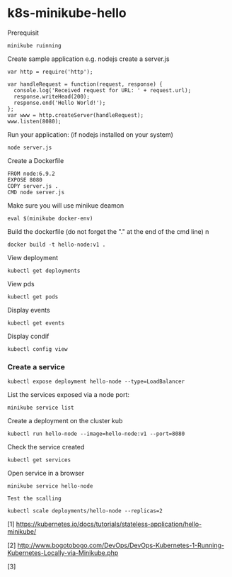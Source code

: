 # k8s-minikube-hello


Prerequisit

    minikube ruinning
  

Create sample application e.g. nodejs create a server.js

    var http = require('http');

    var handleRequest = function(request, response) {
      console.log('Received request for URL: ' + request.url);
      response.writeHead(200);
      response.end('Hello World!');
    };
    var www = http.createServer(handleRequest);
    www.listen(8080);


Run your application: (if nodejs installed on your system)

    node server.js


Create a Dockerfile

    FROM node:6.9.2
    EXPOSE 8080
    COPY server.js .
    CMD node server.js

Make sure you will use minikue deamon

    eval $(minikube docker-env)
    
    
Build the dockerfile (do not forget the "." at the end of the cmd line) n

    docker build -t hello-node:v1 .
    
   View deployment
   
    kubectl get deployments
   
   View pds
   
    kubectl get pods
   
   Display events
   
    kubectl get events
   
   Display condif
   
    kubectl config view
    
    
 ### Create a service
 
    kubectl expose deployment hello-node --type=LoadBalancer
    
   
List the services exposed via a node port: 

    minikube service list

Create a deployment on the cluster kub

    kubectl run hello-node --image=hello-node:v1 --port=8080


Check the service created

    kubectl get services

Open service in a browser

    minikube service hello-node
    
    Test the scalling
    
    kubectl scale deployments/hello-node --replicas=2


[1] https://kubernetes.io/docs/tutorials/stateless-application/hello-minikube/

[2] http://www.bogotobogo.com/DevOps/DevOps-Kubernetes-1-Running-Kubernetes-Locally-via-Minikube.php

[3]
